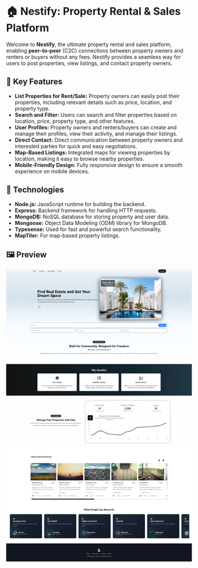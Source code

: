 # 🏠 Nestify: Property Rental & Sales Platform

Welcome to **Nestify**, the ultimate property rental and sales platform, enabling **peer-to-peer** (C2C) connections between property owners and renters or buyers without any fees. Nestify provides a seamless way for users to post properties, view listings, and contact property owners.

## 🌟 Key Features

- **List Properties for Rent/Sale:** Property owners can easily post their properties, including relevant details such as price, location, and property type.
- **Search and Filter:** Users can search and filter properties based on location, price, property type, and other features.
- **User Profiles:** Property owners and renters/buyers can create and manage their profiles, view their activity, and manage their listings.
- **Direct Contact:** Direct communication between property owners and interested parties for quick and easy negotiations.
- **Map-Based Listings:** Integrated maps for viewing properties by location, making it easy to browse nearby properties.
- **Mobile-Friendly Design:** Fully responsive design to ensure a smooth experience on mobile devices.

## 🔧 Technologies

- **Node.js:** JavaScript runtime for building the backend.
- **Express:** Backend framework for handling HTTP requests.
- **MongoDB:** NoSQL database for storing property and user data.
- **Mongoose:** Object Data Modeling (ODM) library for MongoDB.
- **Typesense:** Used for fast and powerful search functionality.
- **MapTiler:** For map-based property listings.


## 🖼️ Preview
![Landing Image](./landingPhoto.jpg)
